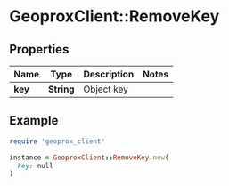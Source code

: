 # GeoproxClient::RemoveKey

## Properties

| Name | Type | Description | Notes |
| ---- | ---- | ----------- | ----- |
| **key** | **String** | Object key |  |

## Example

```ruby
require 'geoprox_client'

instance = GeoproxClient::RemoveKey.new(
  key: null
)
```

